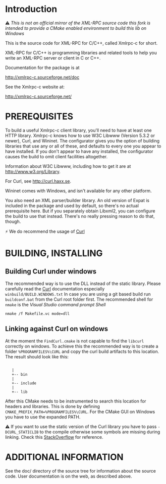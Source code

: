 # Introduction

:warning: *This is not an official mirror of the XML-RPC source code this fork is intended to provide a CMake enabled environment to build this lib on Windows*


This is the source code for XML-RPC for C/C++, called Xmlrpc-c for short.

XML-RPC for C/C++ is programming libraries and related tools to help you
write an XML-RPC server or client in C or C++.

Documentation for the package is at

  http://xmlrpc-c.sourceforge.net/doc

See the Xmlrpc-c website at:

  http://xmlrpc-c.sourceforge.net/


# PREREQUISITES

To build a useful Xmlrpc-c client library, you'll need to have at
least one HTTP library.  Xmlrpc-c knows how to use W3C Libwww (Version
5.3.2 or newer), Curl, and Wininet.  The configurator gives you the
option of building libraries that use any or all of these, and
defaults to every one you appear to have installed.  If you don't
appear to have any installed, the configurator causes the build to
omit client facilities altogether.

Information about W3C Libwww, including how to get it are at
<http://www.w3.org/Library>.

For Curl, see <http://curl.haxx.se>.

Wininet comes with Windows, and isn't available for any other platform.

You also need an XML parser/builder library.  An old version of Expat
is included in the package and used by default, so there's no actual
prerequisite here.  But if you separately obtain Libxml2, you can
configure the build to use that instead.  There's no really pressing
reason to do that, though.

:zap: We do recommend the usage of [Curl](http://curl.haxx.se)


# BUILDING, INSTALLING

## Building Curl under windows

The recommended way is to use the DLL instead of the static library. Please carefully read the [Curl](https://github.com/curl/curl) documentation especially ``winbuild/BUILD.WINDOWS.txt``
In case you are using a git based build run ``buildconf.bat`` from the Curl root folder first. The recommended shell for ``nmake`` is the *Visual Studio command prompt Shell*

```
nmake /f Makefile.vc mode=dll
```

## Linking against Curl on windows

At the moment the ``FindCurl.cmake`` is not capable to find the ``libcurl`` correctly on windows. To achieve this the recommended way is to create a folder ``%PROGRAMFILES%\CURL`` and copy the curl build artifacts to this location. The result should look like this:

```

   |
   +-- bin
   |
   +-- include
   |
   +-- lib
```
After this CMake needs to be instrumented to search this location for headers and libraries. This is done by defining ``CMAKE_PREFIX_PATH=%PROGRAMFILES%\CURL``. For the CMake GUI on Windows you have to use the expanded PATH.

:warning: If you want to use the static version of the Curl library you have to pass ``-DCURL_STATICLIB`` to the compile otherwise some symbols are missing during linking. Check this [StackOverflow](https://stackoverflow.com/a/12912088/695442) for reference.

# ADDITIONAL INFORMATION

See the doc/ directory of the source tree for information about the
source code.  User documentation is on the web, as described above.
